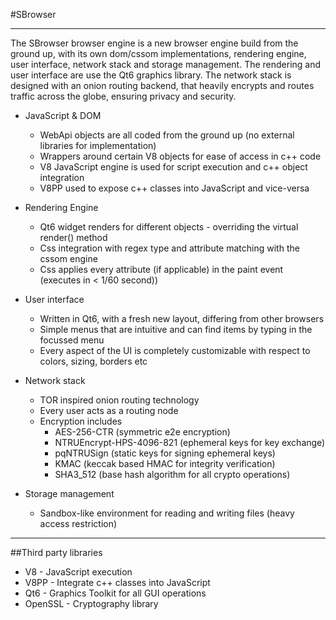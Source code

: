 
#SBrowser

---

The SBrowser browser engine is a new browser engine build from the ground up, with its own dom/cssom
implementations, rendering engine, user interface, network stack and storage management. The rendering
and user interface are use the Qt6 graphics library. The network stack is designed with an onion routing
backend, that heavily encrypts and routes traffic across the globe, ensuring privacy and security.

- JavaScript & DOM
  - WebApi objects are all coded from the ground up (no external libraries for implementation)
  - Wrappers around certain V8 objects for ease of access in c++ code
  - V8 JavaScript engine is used for script execution and c++ object integration
  - V8PP used to expose c++ classes into JavaScript and vice-versa


- Rendering Engine
  - Qt6 widget renders for different objects - overriding the virtual render() method
  - Css integration with regex type and attribute matching with the cssom engine
  - Css applies every attribute (if applicable) in the paint event (executes in < 1/60 second))


- User interface
  - Written in Qt6, with a fresh new layout, differing from other browsers
  - Simple menus that are intuitive and can find items by typing in the focussed menu
  - Every aspect of the UI is completely customizable with respect to colors, sizing, borders etc


- Network stack
  - TOR inspired onion routing technology
  - Every user acts as a routing node
  - Encryption includes
    - AES-256-CTR (symmetric e2e encryption)
    - NTRUEncrypt-HPS-4096-821 (ephemeral keys for key exchange)
    - pqNTRUSign (static keys for signing ephemeral keys)
    - KMAC (keccak based HMAC for integrity verification)
    - SHA3_512 (base hash algorithm for all crypto operations)


- Storage management
  - Sandbox-like environment for reading and writing files (heavy access restriction)


---

##Third party libraries

- V8 - JavaScript execution
- V8PP - Integrate c++ classes into JavaScript
- Qt6 - Graphics Toolkit for all GUI operations
- OpenSSL - Cryptography library